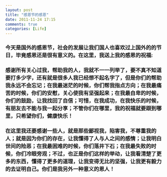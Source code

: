 ```yaml
---
layout: post
title: "感恩节的感恩"
date: 2011-11-24 17:15
comments: true
categories: [Life]
---
```

### 今天是国外的感恩节，社会的发展让我们国人也喜欢过上国外的的节日，毕竟感恩还是很有意义的。在这里，我送上我的感恩的祝福:

### 感谢所有关心过我，帮助我的人，我就不一一列举了，要不真不知道要打多少字，还有就是很多人我已经想不起名字了，但是你们的帮助我永远不会忘记；在我最迷茫的时候，你们帮我指点方向；在我最痛苦的时候，你们的安慰，关心使我有坚强起来；在我最自卑的时候，你们的鼓励，让我找回了自信；可惜，在我成功，在我快乐的时候，有朋友去不能与我一起分享；不管你们在哪里，我的祝福就要跟到哪里，只希望你们，健康快乐！


### 在这里我还要感谢一些人，就是那些鄙视我，陷害我，不尊重我的人；就是因为你们的存在，让我懂得了人与人之间的感情；让我明白世间的险恶；在我最困难的时候，你们落井下石；在我最失败的时候，你们冷眼旁观；不过，也正是你们这样的举动，让我看清楚了更多的东西，懂得了更多的道理，让我变得无比的坚强，让我更有毅力的去证明自己。你们是我另外一种意义的恩人！

